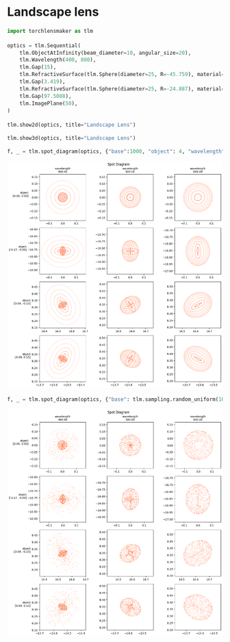 # Landscape lens


```python
import torchlensmaker as tlm

optics = tlm.Sequential(
    tlm.ObjectAtInfinity(beam_diameter=10, angular_size=20),
    tlm.Wavelength(400, 800),
    tlm.Gap(15),
    tlm.RefractiveSurface(tlm.Sphere(diameter=25, R=-45.759), material="BK7"),
    tlm.Gap(3.419),
    tlm.RefractiveSurface(tlm.Sphere(diameter=25, R=-24.887), material="air"),
    tlm.Gap(97.5088),
    tlm.ImagePlane(50),
)

tlm.show2d(optics, title="Landscape Lens")
```


<TLMViewer src="./landscape_tlmviewer/landscape_0.json" />



```python
tlm.show3d(optics, title="Landscape Lens")
```


<TLMViewer src="./landscape_tlmviewer/landscape_1.json" />



```python
f, _ = tlm.spot_diagram(optics, {"base":1000, "object": 4, "wavelength": [400, 500, 600]}, row="object", col="wavelength", figsize=(12, 12))
```


    
![png](landscape_files/landscape_3_0.png)
    



```python
f, _ = tlm.spot_diagram(optics, {"base": tlm.sampling.random_uniform(1000), "object": 4, "wavelength": [400, 500, 600]}, row="object", col="wavelength", figsize=(12, 12))
```


    
![png](landscape_files/landscape_4_0.png)
    

